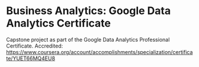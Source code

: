 # Business Analytics: Google Data Analytics Certificate

Capstone project as part of the Google Data Analytics Professional Certificate. Accredited: https://www.coursera.org/account/accomplishments/specialization/certificate/YUET66MQ4EU8
